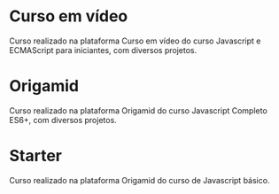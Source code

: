 # Curso em vídeo
Curso realizado na plataforma Curso em vídeo do curso Javascript e ECMAScript para iniciantes, com diversos projetos.

# Origamid
Curso realizado na plataforma Origamid do curso Javascript Completo ES6+, com diversos projetos.

# Starter
Curso realizado na plataforma Origamid do curso de Javascript básico.
